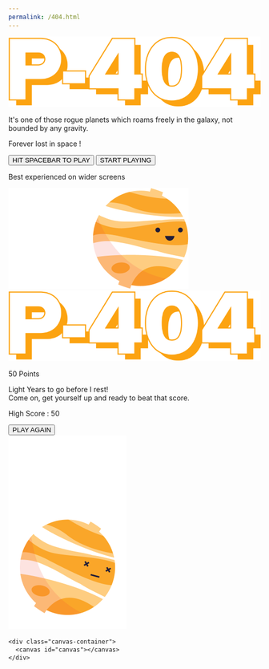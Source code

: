 ```yaml
---
permalink: /404.html
---
```


<html>

<head>
    <title>Planet 404</title>
    <link rel="shortcut icon" type="image/x-icon" href="images/planet_game.png" />

  <meta charset="utf-8">
  <meta name="viewport" content="width=device-width, initial-scale=1">

  <link href="https://fonts.googleapis.com/css?family=Montserrat:400,500,600,700,800" rel="stylesheet">
  <link rel="stylesheet" type="text/css" href="style.css">
    
 <!-- Global site tag (gtag.js) - Google Analytics -->
<script async src="https://www.googletagmanager.com/gtag/js?id=UA-134147469-3"></script>
<script>
  window.dataLayer = window.dataLayer || [];
  function gtag(){dataLayer.push(arguments);}
  gtag('js', new Date());

  gtag('config', 'UA-134147469-3');
</script>


</head>

<body>

  <div class="gamestart" id="gamestart">
    <div class="gamestart_header">
      <img class = "logo_big" src ="images/logo_big.svg">
      <p class="message">It's one of those rogue planets which roams freely in the galaxy, not bounded by any gravity.</p>
      <p class="message">Forever <span class="highlight"> lost in space !</span> </p>
    </div>
    <div class="gamestart_button">
      <button class="spacebar desktopbtn" id="startgamebtn"> HIT SPACEBAR TO PLAY</button>
      <button class="spacebar mobilebtn" id="startgamebtn2"> START PLAYING</button>
      <p class="note message">Best experienced on wider screens</p>
    </div>
    <div class="gamestart_image">
      <img class="displayimg" src ="images/planet.png">
    </div>
  </div>

  <div class="gameplay" id="gameplay">
    <img class = "logo_small" src ="images/logo_big.svg">
  </div>

  <div class="gameover" id="gameover">
    <div class="gameover_header">
      <p class="message_title"> <span id="gameoverscore">50 </span> Points </p>
      <p class="message" id ="overtext">Light Years to go before I rest! <br> Come on, get yourself up and ready to beat that score.</p>
      <p class="message highlight"> High Score : <span id="highscore">50 </span> </p>
    </div>
    <div class="gameover_button">
      <button class="spacebar" id="playagainbtn">PLAY AGAIN</button>
    </div>
    <div class="gameover_image">
      <img class="displayimg" src ="images/planet_over.png">
    </div>
  </div>


    <div class="canvas-container">
      <canvas id="canvas"></canvas>
    </div>




  <script src="main.js"></script>



</body>
</html>
